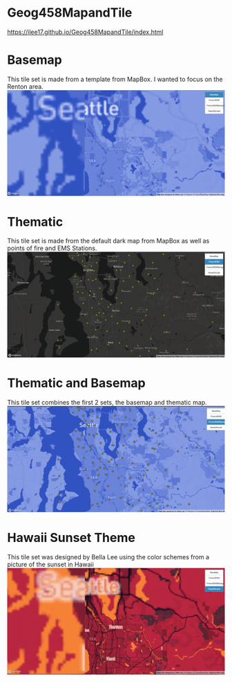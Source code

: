 # Geog458MapandTile

https://ilee17.github.io/Geog458MapandTile/index.html

# Basemap
This tile set is made from a template from MapBox. I wanted to focus on the Renton area.
![basemap](/imgs/Basemap.png)

# Thematic
This tile set is made from the default dark map from MapBox as well as points of fire and EMS Stations.
![points](/imgs/points.png)

# Thematic and Basemap
This tile set combines the first 2 sets, the basemap and thematic map.
![pointsBasemap](/imgs/pointsBasemap.png)

# Hawaii Sunset Theme
This tile set was designed by Bella Lee using the color schemes from a picture of the sunset in Hawaii
![hawaii](/imgs/Hawaii.png)
